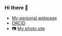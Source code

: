 ### Hi there 👋

* [My personal webpage](pierre-veron.github.io)
* [ORCID](https://orcid.org/0000-0003-2896-4250)
* 📷 [My photo site](https://pierreveron.myportfolio.com/)
